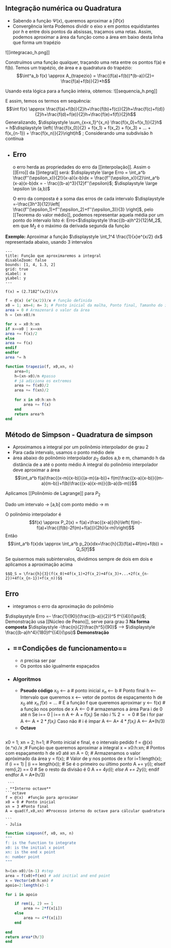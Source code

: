 ## Integração numérica ou Quadratura
- Sabendo a função $\Psi(x)$, queremos aproximar a  $\displaystyle \int \Phi(x)$ 
- Convergência lenta
Podemos dividir o eixo x em pontos equidistantes por $h$ e entre dois pontos da absissas, traçamos uma retas. Assim, podemos aproximar a área da função como a área em baixo desta linha que forma um trapézio


![[integracao_h.png]]

Construímos uma função qualquer, traçando uma reta entre os pontos f(a) e f(b). Temos um trapézio, de área e a quadratura do trapézio:
$$\int^a_b f(x) \approx A_{trapezio} = \frac{(f(a)+f(b))*(b-a)}{2}= \frac{f(a)+f(b)}{2}*h$$

Usando esta lógica para a função inteira, obtemos:
![[sequencia_h.png]]

E assim, temos os termos em sequência:
$$\int f(x) \approx \frac{f(a)+f(b)}{2}h+\frac{f(b)+f(c)}{2}h+\frac{f(c)+f(d)}{2}h+\frac{f(d)+f(e)}{2}h+\frac{f(e)+f(f)}{2}h$$
Generalizando, $\displaystyle \sum_{x=x_1}^{x_n} \frac{f(x_0)+f(x_1)}{2}h$  = h$\displaystyle \left( \frac{f(x_0)}{2} + f(x_1) + f(x_2) + f(x_3) + ... + f(x_{n-1}) + \frac{f(x_n)}{2}\right)h$ ; Considerando uma subdivisão $h$ contínua


- ## Erro
	o erro herda as propriedades do erro da [[interpolação]]. Assim o [[Erro]] da [[integral]] será:
	$\displaystyle \large Erro = \int_a^b \frac{f''(\epsilon_x)}{2!}(x-a)(x-b)dx = \frac{f''(\epsilon_x)}{2}\int_a^b (x-a)(x-b)dx = - \frac{(b-a)^3}{12}f''(\epsilon)$;        $\displaystyle \large \epsilon \in (a,b)$  

	O erro da composta é a soma das erros de cada intervalo $\displaystyle =-\frac{3h^3}{12}\left[ \frac{f''(\epsilon_1)+f''(\epsilon_2)+f''(\epsilon_3)}{3} \right]$, pelo [[Teorema do valor médio]], podemos representar aquela média por um ponto do intervalo 
	Isto é:
	Erro<$\displaystyle \frac{(b-a)h^2}{12}M_2$, em que $M_2$ é o máximo da derivada segunda da função

**Exemplo:**
 Aproximar a função $\displaystyle \int_1^4 \frac{1}{x}e^{x/2} dx$ representada abaixo, usando 3 intervalos

```functionplot
---
title: Função que aproximaremos a integral
disableZoom: false
bounds: [1, 4, 1.3, 2]
grid: true
xLabel: x
yLabel: y
---

f(x) = (2.7182^(x/2))/x

```


```octave
f = @(x) (e^(x/2))/x # função definida
x0 = 1; xn=4; n= 3; # Ponto inicial da malha, Ponto final, Tamanho do intervalo
area = 0 # Armazenará o valor da área
h = (xn-x0)/n

for x = x0:h:xn
if x==x0 | x==xn
area += f(x)/2
else
area += f(x)
endif
endfor
area *= h
```
```julia
function trapezio(f, x0,xn, n)
	area=0;
	h=(xn-x0)/n #passo 
	# já adiciona os extremos
	area += f(x0)/2
	area += f(xn)/2
	
	for x in x0:h:xn-h
		area += f(x)
	end
	return area*h
end
```

## Método de Simpson - Quadratura de simpson
- Aproximamos a integral por um polinômio interpolador de grau 2
- Para cada intervalo, usamos o ponto médio dele
- área abaixo do polinômio interpolador $p_2$ dados a,b e m, chamando h da distância de a até o ponto médio
A integral do polinômio interpolador deve aproximar a área
 $$\int_a^b f(a)\frac{(x-m)(x-b)}{(a-m)(a-b)}+ f(m)\frac{(x-a)(x-b)}{(m-a)(m-b)}+f(b)\frac{(x-a)(x-m)}{(b-a)(b-m)}$$                


Aplicamos [[Polinômio de Lagrange]] para $P_2$


Dado um intervalo -> [a,b]
com ponto médio -> m

O polinômio interpolador é 
$$f(x) \approx P_2(x) = f(a)+\frac{(x-a)}{h}\left( f(m)-f(a)+\frac{(f(b)-2f(m)+f(a))}{2h}(x-m)\right)$$
Então
$$\int_a^b f(x)dx \approx \int_a^b p_2(x)dx=\frac{h}{3}(f(a)+4f(m)+f(b)) = Q_S[f]$$


Se quisermos mais subintervalos, dividimos sempre de dois em dois e aplicamos a aproximação acima

	$$Q_S = \frac{h}{3}(f(x_0)+4f(x_1)+2f(x_2)+4f(x_3)+...+2f(x_{n-2})+4f(x_{n-1})+f(x_n))$$
## **Erro**
- integramos o erro da aproximação do polinômio

$\displaystyle Erro =- \frac{1}{90}(\frac{(b-a)}{2})^5 f^{(4)}(\psi)$; Demonstração usa [[Núcleo de Peano]], serve para grau 3
**Na forma composta**
$\displaystyle -\frac{n}{2}\frac{h^5}{90}$ --> $\displaystyle \frac{(b-a)h^4}{180}f^{(4)}(\psi)$
	**Demonstração**
	

- ## ==Condições de funcionamento==
	- $\displaystyle n$ precisa ser par
	- Os pontos são igualmente espaçados


- ### Algoritmos
	- **Pseudo código**
		$x_0$ <-- a                 # ponto inicial
		$x_n$ <-- b                 # Ponto final
		h <-- Intervalo que queremos
		x <-- vetor de pontos de espaçamento h de $x_0$ até $x_n$ 
		$f(x)=...$ # E a função f que queremos aproximar 
		y <-- f(x) # a função nos pontos de x
		A <-- 0                   # armazenamos a área
		Para i de 0 até n 
			Se i== 0 | i== n
				A <- A + f($x_i$)
			Se não $i~\%~2==0$ # Se i for par
				A <-- A + $\displaystyle 2*f(x_i$)
			Caso não          # i é ímpar
				A <-- A+ $\displaystyle 4*f(x_i)$
		A <-- A*(h/3)
	- **Octave**
	 ```octave
x0 = 1; xn = 2; h=1; # Ponto inicial e final, e o intervalo pedido
f = @(x) (e.^x)./x ;# Função que queremos aproximar a integral
x = x0:h:xn;   # Pontos com espaçamento h de x0 até xn
A = 0;         # Armazenamos o valor apróximado da área
y = f(x);      # Valor de y nos pontos de x
for i=1:length(x);
if (i == 1) | (i == length(x)); # Se é o primeiro ou último ponto
A += y(i);
elseif rem(i,2) == 0 # Se o resto da divisão é 0
A += 4*y(i);
else
A += 2*y(i);
endif
endfor
A = A*(h/3)
	 
	 ```
	- **Interno octave**
	```octave
	f = @(x)  #função para aproximar
	x0 = 0 # Ponto inicial
	xn = 3 #Ponto final
	A = quad(f,x0,xn) #Processo interno do octave para cálcular quadratura
	
	```
	- Julia
```julia
function simpson(f, x0, xn, n)
"""
f: is the function to integrate
x0: is the initial x point
xn: is the end x point
n: number point 
"""

h=(xn-x0)/(n-1) #step
area = f(x0)+f(xn) # add initial and end point
x = Vector(x0:h:xn) # 
apoio=2:length(x)-1

for i in apoio

	if rem(i, 2) == 1
		area += 2*f(x[i])
	else
		area += 4*f(x[i])
	end 
	
end
return area*(h/3)
end
```